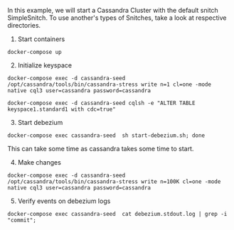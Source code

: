 In this example, we will start a Cassandra Cluster with the default snitch SimpleSnitch.
To use another's types of Snitches, take a look at respective directories.
1. Start containers
```
docker-compose up
```
2. Initialize keyspace
```
docker-compose exec -d cassandra-seed /opt/cassandra/tools/bin/cassandra-stress write n=1 cl=one -mode native cql3 user=cassandra password=cassandra
```
```
docker-compose exec -d cassandra-seed cqlsh -e "ALTER TABLE keyspace1.standard1 with cdc=true"
```
3. Start debezium
```
docker-compose exec cassandra-seed  sh start-debezium.sh; done
```
This can take some time as cassandra takes some time to start. 

4. Make changes
```
docker-compose exec -d cassandra-seed /opt/cassandra/tools/bin/cassandra-stress write n=100K cl=one -mode native cql3 user=cassandra password=cassandra
```

5. Verify events on debezium logs
```
docker-compose exec cassandra-seed  cat debezium.stdout.log | grep -i "commit";
```

